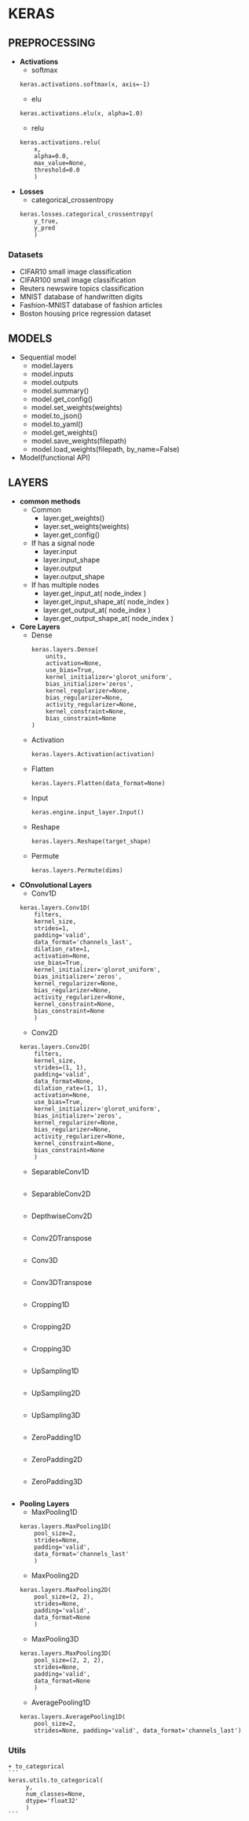 # KERAS
[Homepage]: https://keras.io/

## PREPROCESSING
* **Activations**
     + softmax
     ```
     keras.activations.softmax(x, axis=-1)
     ```
     + elu
     ```
     keras.activations.elu(x, alpha=1.0)
     ```
     + relu
     ```
     keras.activations.relu(
         x, 
         alpha=0.0, 
         max_value=None, 
         threshold=0.0
         )
     ```
* **Losses**
    + categorical_crossentropy
    ```
    keras.losses.categorical_crossentropy(
        y_true, 
        y_pred
        )
    ```
### Datasets
* CIFAR10 small image classification
* CIFAR100 small image classification
* Reuters newswire topics classification
* MNIST database of handwritten digits
* Fashion-MNIST database of fashion articles
* Boston housing price regression dataset
## MODELS
* Sequential model
    - model.layers
    - model.inputs
    - model.outputs
    - model.summary()
    - model.get_config()
    - model.set_weights(weights)
    - model.to_json()
    - model.to_yaml()
    - model.get_weights()
    - model.save_weights(filepath)
    - model.load_weights(filepath, by_name=False)
* Model(functional API)
## LAYERS
* **common methods**
    + Common
        - layer.get_weights()
        - layer.set_weights(weights)
        - layer.get_config()
    + If has a signal node
        - layer.input
        - layer.input_shape
        - layer.output
        - layer.output_shape
    + If has multiple nodes 
        - layer.get_input_at( node_index )
        - layer.get_input_shape_at( node_index )
        - layer.get_output_at( node_index )
        - layer.get_output_shape_at( node_index )
* **Core Layers**
    + Dense
      ```
      keras.layers.Dense(
          units, 
          activation=None, 
          use_bias=True, 
          kernel_initializer='glorot_uniform', 
          bias_initializer='zeros', 
          kernel_regularizer=None, 
          bias_regularizer=None, 
          activity_regularizer=None, 
          kernel_constraint=None, 
          bias_constraint=None
      )
      ```
    + Activation
      ```
      keras.layers.Activation(activation)
      ```
    + Flatten
      ```
      keras.layers.Flatten(data_format=None)
      ```
    + Input
      ```
      keras.engine.input_layer.Input()
      ```
    + Reshape
      ```
      keras.layers.Reshape(target_shape)
      ```
    + Permute
      ```
      keras.layers.Permute(dims)
      ```
* **COnvolutional Layers**
    + Conv1D
    ```
    keras.layers.Conv1D(
        filters, 
        kernel_size, 
        strides=1, 
        padding='valid', 
        data_format='channels_last', 
        dilation_rate=1, 
        activation=None, 
        use_bias=True, 
        kernel_initializer='glorot_uniform', 
        bias_initializer='zeros', 
        kernel_regularizer=None, 
        bias_regularizer=None, 
        activity_regularizer=None, 
        kernel_constraint=None, 
        bias_constraint=None
        )
    ```
    + Conv2D
    ```
    keras.layers.Conv2D(
        filters, 
        kernel_size, 
        strides=(1, 1), 
        padding='valid', 
        data_format=None, 
        dilation_rate=(1, 1), 
        activation=None, 
        use_bias=True, 
        kernel_initializer='glorot_uniform', 
        bias_initializer='zeros', 
        kernel_regularizer=None, 
        bias_regularizer=None, 
        activity_regularizer=None, 
        kernel_constraint=None, 
        bias_constraint=None
        )
    ```
    + SeparableConv1D
    ```
    ```
    + SeparableConv2D
    ```
    ```
    + DepthwiseConv2D
    ```
    ```
    + Conv2DTranspose
    ```
    ```
    + Conv3D
    ```
    ```
    + Conv3DTranspose
    ```
    ```
    + Cropping1D
    ```
    ```
    + Cropping2D
    ```
    ```
    + Cropping3D
    ```
    ```
    + UpSampling1D
    ```
    ```
    + UpSampling2D
    ```
    ```
    + UpSampling3D
    ```
    ```
    + ZeroPadding1D
    ```
    ```
    + ZeroPadding2D
    ```
    ```
    + ZeroPadding3D
    ```
    ```
* **Pooling Layers**
    + MaxPooling1D
    ```
    keras.layers.MaxPooling1D(
        pool_size=2, 
        strides=None, 
        padding='valid', 
        data_format='channels_last'
        )
    ```
    + MaxPooling2D
    ```
    keras.layers.MaxPooling2D(
        pool_size=(2, 2), 
        strides=None, 
        padding='valid', 
        data_format=None
        )
    ```
    + MaxPooling3D
    ```
    keras.layers.MaxPooling3D(
        pool_size=(2, 2, 2), 
        strides=None, 
        padding='valid', 
        data_format=None
        )
    ```
    + AveragePooling1D
    ```
    keras.layers.AveragePooling1D(
        pool_size=2, 
        strides=None, padding='valid', data_format='channels_last')
    ```
### Utils
    + to_categorical
    ```
    keras.utils.to_categorical(
         y, 
         num_classes=None, 
         dtype='float32'
         )
    ```

